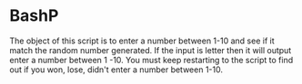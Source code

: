 # BashP

The object of this script is to enter a number between 1-10 and see if it match the random number generated. If the input is letter then it will output enter a number between 1 -10. You must keep restarting to the script to find out if you won, lose, didn't enter a number between 1-10.
